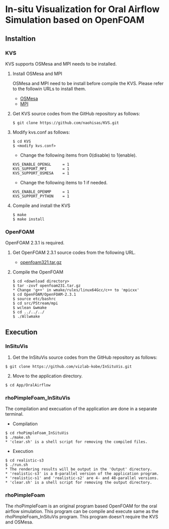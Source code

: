 # In-situ Visualization for Oral Airflow Simulation based on OpenFOAM

## Instaltion

### KVS
KVS supports OSMesa and MPI needs to be installed.

1. Install OSMesa and MPI

    OSMesa and MPI need to be install before compile the KVS. Please refer to the followin URLs to install them.<br>
    - [OSMesa](https://github.com/naohisas/KVS/blob/develop/Source/SupportOSMesa/README.md)
    - [MPI](https://github.com/naohisas/KVS/blob/develop/Source/SupportMPI/README.md)

2. Get KVS source codes from the GitHub repository as follows:
    ```
    $ git clone https://github.com/naohisas/KVS.git
    ```

3. Modify kvs.conf as follows:
    ```
    $ cd KVS
    $ <modify kvs.conf>
    ```

    - Change the following items from 0(disable) to 1(enable).<br>
    ```
    KVS_ENABLE_OPENGL     = 1
    KVS_SUPPORT_MPI       = 1
    KVS_SUPPORT_OSMESA    = 1
    ```
    - Change the following items to 1 if needed. <br>
    ```
    KVS_ENABLE_OPENMP     = 1
    KVS_SUPPORT_PYTHON    = 1
    ```

4. Compile and install the KVS
    ```
    $ make
    $ make install
    ```

### OpenFOAM
OpenFOAM 2.3.1 is required.

1. Get OpenFOAM 2.3.1 source codes from the following URL.

    - [openfoam321.tar.gz](https://www.dropbox.com/s/aa8azaz2jt0inta/openfoam231.tar.gz?dl=0)

2. Compile the OpenFOAM
    ```
    $ cd <download directory>
    $ tar -zxvf openfoam231.tar.gz 
    * Change 'g++' in wmake/rules/linux64Gcc/c++ to 'mpicxx'
    $ cd OpenFOAM/OpenFOAM-2.3.1
    $ source etc/bashrc
    $ cd src/PStream/mpi 
    $ wclean &wmake 
    $ cd ../../../
    $ ./Allwmake
    ```

## Execution

### InSituVis

1. Get the InSituVis source codes from the GitHub repository as follows:
```
$ git clone https://github.com/vizlab-kobe/InSituVis.git
```

2. Move to the application directory.
```
$ cd App/OralAirflow
```

### rhoPimpleFoam_InSituVis
The compilation and execuation of the application are done in a separate terminal.

- Compilation<br>
```
$ cd rhoPimpleFoam_InSituVis
$ ./make.sh
* 'clear.sh' is a shell script for removing the compiled files.
```

- Execution<br>
```
$ cd realistic-s3
$ ./run.sh
* The rendering results will be output in the 'Output' directory.
* 'realistic-s3' is a 8-parallel version of the application program.
* 'realistic-s1' and 'realistic-s2' are 4- and 48-parallel versions.
* 'clear.sh' is a shell script for removing the output directory.
```

### rhoPimpleFoam
The rhoPimpleFoam is an original program based OpenFOAM for the oral airflow simulation. This program can be compile and execute same as the rhoPimpleFoam_InSituVis program. This program doesn't require the KVS and OSMesa.


